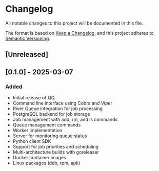 # Changelog

All notable changes to this project will be documented in this file.

The format is based on [Keep a Changelog](https://keepachangelog.com/en/1.0.0/),
and this project adheres to [Semantic Versioning](https://semver.org/spec/v2.0.0.html).

## [Unreleased]

## [0.1.0] - 2025-03-07

### Added
- Initial release of QQ
- Command line interface using Cobra and Viper
- River Queue integration for job processing
- PostgreSQL backend for job storage
- Job management with add, rm, and ls commands
- Queue management commands
- Worker implementation
- Server for monitoring queue status
- Python client SDK
- Support for job priorities and scheduling
- Multi-architecture builds with goreleaser
- Docker container images
- Linux packages (deb, rpm, apk)